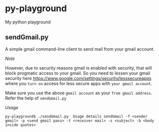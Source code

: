 # py-playground
My python playground

## sendGmail.py
A simple gmail command-line client to send mail from your gmail account.

*Note*

However, due to security reasons gmail is enabled with security, that will block progmatic access to your gmail.
So you need to lessen your gmail security here https://www.google.com/settings/security/lesssecureapps where you `turn on` access for less secure apps with `your gmail account`.

Make sure you use the above `gmail account` as your `from gmail address`. Refer the help of `sendGmail.py`

*Usage*

`py-playground$ ./sendGmail.py 
Usage details
sendGmail -f <sender gmail> -p <send gmail pass> -t <receiver mail> -s <subject> -b <body inside quotes>`

